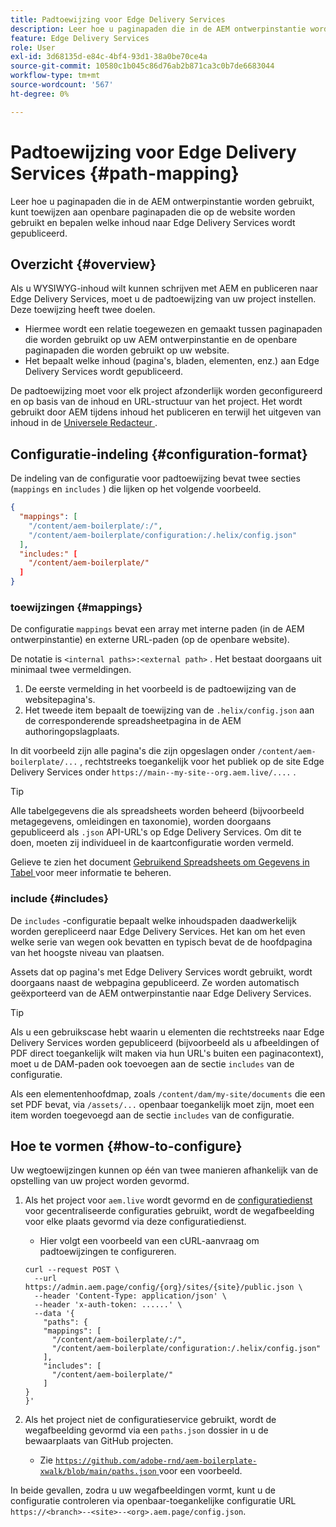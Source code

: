 ```yaml
---
title: Padtoewijzing voor Edge Delivery Services
description: Leer hoe u paginapaden die in de AEM ontwerpinstantie worden gebruikt, kunt toewijzen aan openbare paginapaden die op de website worden gebruikt en bepalen welke inhoud naar Edge Delivery Services wordt gepubliceerd.
feature: Edge Delivery Services
role: User
exl-id: 3d68135d-e84c-4bf4-93d1-38a0be70ce4a
source-git-commit: 10580c1b045c86d76ab2b871ca3c0b7de6683044
workflow-type: tm+mt
source-wordcount: '567'
ht-degree: 0%

---
```


# Padtoewijzing voor Edge Delivery Services {#path-mapping}

Leer hoe u paginapaden die in de AEM ontwerpinstantie worden gebruikt, kunt toewijzen aan openbare paginapaden die op de website worden gebruikt en bepalen welke inhoud naar Edge Delivery Services wordt gepubliceerd.

## Overzicht {#overview}

Als u WYSIWYG-inhoud wilt kunnen schrijven met AEM en publiceren naar Edge Delivery Services, moet u de padtoewijzing van uw project instellen. Deze toewijzing heeft twee doelen.

* Hiermee wordt een relatie toegewezen en gemaakt tussen paginapaden die worden gebruikt op uw AEM ontwerpinstantie en de openbare paginapaden die worden gebruikt op uw website.
* Het bepaalt welke inhoud (pagina&#39;s, bladen, elementen, enz.) aan Edge Delivery Services wordt gepubliceerd.

De padtoewijzing moet voor elk project afzonderlijk worden geconfigureerd en op basis van de inhoud en URL-structuur van het project. Het wordt gebruikt door AEM tijdens inhoud het publiceren en terwijl het uitgeven van inhoud in de [ Universele Redacteur ](/help/sites-cloud/authoring/universal-editor/navigation.md).

## Configuratie-indeling {#configuration-format}

De indeling van de configuratie voor padtoewijzing bevat twee secties (`mappings` en `includes` ) die lijken op het volgende voorbeeld.

```json
{
  "mappings": [
    "/content/aem-boilerplate/:/",
    "/content/aem-boilerplate/configuration:/.helix/config.json"
  ],
  "includes:" [
    "/content/aem-boilerplate/"
  ]
}
```

### toewijzingen {#mappings}

De configuratie `mappings` bevat een array met interne paden (in de AEM ontwerpinstantie) en externe URL-paden (op de openbare website).

De notatie is `<internal paths>:<external path>` . Het bestaat doorgaans uit minimaal twee vermeldingen.

1. De eerste vermelding in het voorbeeld is de padtoewijzing van de websitepagina&#39;s.
1. Het tweede item bepaalt de toewijzing van de `.helix/config.json` aan de corresponderende spreadsheetpagina in de AEM authoringopslagplaats.

In dit voorbeeld zijn alle pagina&#39;s die zijn opgeslagen onder `/content/aem-boilerplate/...` , rechtstreeks toegankelijk voor het publiek op de site Edge Delivery Services onder `https://main--my-site--org.aem.live/....` .

>[!TIP]
>
>Alle tabelgegevens die als spreadsheets worden beheerd (bijvoorbeeld metagegevens, omleidingen en taxonomie), worden doorgaans gepubliceerd als `.json` API-URL&#39;s op Edge Delivery Services. Om dit te doen, moeten zij individueel in de kaartconfiguratie worden vermeld.
>
>Gelieve te zien het document [ Gebruikend Spreadsheets om Gegevens in Tabel ](/help/edge/wysiwyg-authoring/tabular-data.md) voor meer informatie te beheren.

### include {#includes}

De `includes` -configuratie bepaalt welke inhoudspaden daadwerkelijk worden gerepliceerd naar Edge Delivery Services. Het kan om het even welke serie van wegen ook bevatten en typisch bevat de de hoofdpagina van het hoogste niveau van plaatsen.

Assets dat op pagina&#39;s met Edge Delivery Services wordt gebruikt, wordt doorgaans naast de webpagina gepubliceerd. Ze worden automatisch geëxporteerd van de AEM ontwerpinstantie naar Edge Delivery Services.

>[!TIP]
>
>Als u een gebruikscase hebt waarin u elementen die rechtstreeks naar Edge Delivery Services worden gepubliceerd (bijvoorbeeld als u afbeeldingen of PDF direct toegankelijk wilt maken via hun URL&#39;s buiten een paginacontext), moet u de DAM-paden ook toevoegen aan de sectie `includes` van de configuratie.
>
>Als een elementenhoofdmap, zoals `/content/dam/my-site/documents` die een set PDF bevat, via `/assets/...` openbaar toegankelijk moet zijn, moet een item worden toegevoegd aan de sectie `includes` van de configuratie.

## Hoe te vormen {#how-to-configure}

Uw wegtoewijzingen kunnen op één van twee manieren afhankelijk van de opstelling van uw project worden gevormd.

1. Als het project voor `aem.live` wordt gevormd en de [ configuratiedienst ](https://www.aem.live/docs/config-service-setup) voor gecentraliseerde configuraties gebruikt, wordt de wegafbeelding voor elke plaats gevormd via deze configuratiedienst.

   * Hier volgt een voorbeeld van een cURL-aanvraag om padtoewijzingen te configureren.

   ```text
   curl --request POST \
     --url https://admin.aem.page/config/{org}/sites/{site}/public.json \
     --header 'Content-Type: application/json' \
     --header 'x-auth-token: ......' \
     --data '{
       "paths": {
       "mappings": [
         "/content/aem-boilerplate/:/",
         "/content/aem-boilerplate/configuration:/.helix/config.json"
       ],
       "includes": [
         "/content/aem-boilerplate/"
       ]
   }
   }'
   ```

1. Als het project niet de configuratieservice gebruikt, wordt de wegafbeelding gevormd via een `paths.json` dossier in u de bewaarplaats van GitHub projecten.

   * Zie [`https://github.com/adobe-rnd/aem-boilerplate-xwalk/blob/main/paths.json` ](https://github.com/adobe-rnd/aem-boilerplate-xwalk/blob/main/paths.json) voor een voorbeeld.

In beide gevallen, zodra u uw wegafbeeldingen vormt, kunt u de configuratie controleren via openbaar-toegankelijke configuratie URL `https://<branch>--<site>--<org>.aem.page/config.json`.
